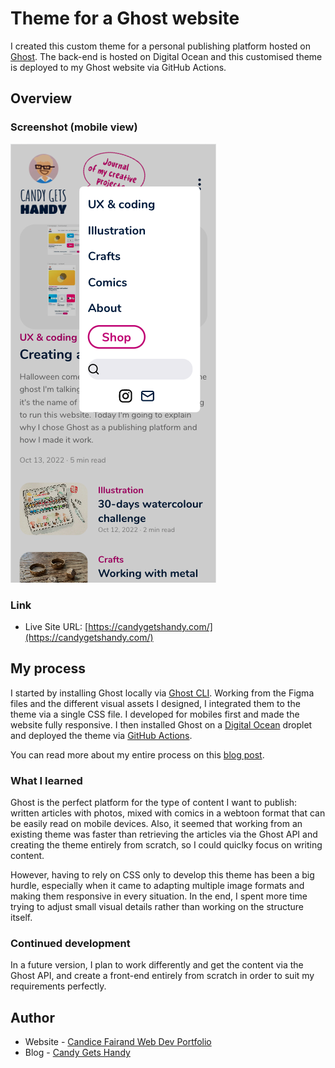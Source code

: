 # Theme for a Ghost website

I created this custom theme for a personal publishing platform hosted on [Ghost](https://ghost.org/). The back-end is hosted on Digital Ocean and this customised theme is deployed to my Ghost website via GitHub Actions.

## Overview

### Screenshot (mobile view)

![Mobile screenshot](./assets/img/screenshot-menu.png)

### Link

- Live Site URL: [https://candygetshandy.com/](https://candygetshandy.com/)

## My process

I started by installing Ghost locally via [Ghost CLI](https://ghost.org/docs/ghost-cli/). Working from the Figma files and the different visual assets I designed, I integrated them to the theme via a single CSS file. I developed for mobiles first and made the website fully responsive. I then installed Ghost on a [Digital Ocean](https://www.digitalocean.com/) droplet and deployed the theme via [GitHub Actions](https://ghost.org/integrations/github/).

You can read more about my entire process on this [blog post](https://candygetshandy.com/creating-a-ghost-theme/).

### What I learned

Ghost is the perfect platform for the type of content I want to publish: written articles with photos, mixed with comics in a webtoon format that can be easily read on mobile devices. Also, it seemed that working from an existing theme was faster than retrieving the articles via the Ghost API and creating the theme entirely from scratch, so I could quiclky focus on writing content.

However, having to rely on CSS only to develop this theme has been a big hurdle, especially when it came to adapting multiple image formats and making them responsive in every situation. In the end, I spent more time trying to adjust small visual details rather than working on the structure itself.

### Continued development

In a future version, I plan to work differently and get the content via the Ghost API, and create a front-end entirely from scratch in order to suit my requirements perfectly.

## Author

- Website - [Candice Fairand Web Dev Portfolio](https://www.candicefairand.com)
- Blog - [Candy Gets Handy](https://candygetshandy.com/)
